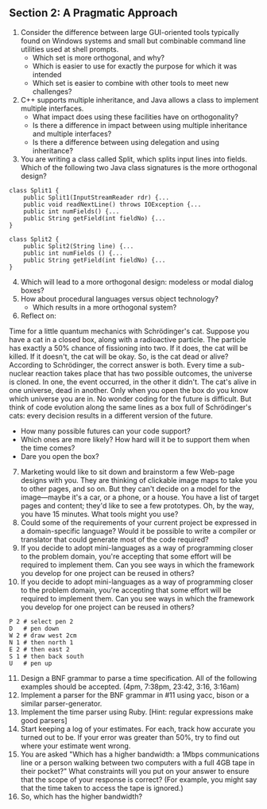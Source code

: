 ## Section 2: A Pragmatic Approach

1. Consider the difference between large GUI-oriented tools typically found on Windows systems and small but combinable command line utilities used at shell prompts. 
   * Which set is more orthogonal, and why? 
   * Which is easier to use for exactly the purpose for which it was intended
   * Which set is easier to combine with other tools to meet new challenges?
2. C++ supports multiple inheritance, and Java allows a class to implement multiple interfaces.
    * What impact does using these facilities have on orthogonality?
    * Is there a difference in impact between using multiple inheritance and multiple interfaces?
    * Is there a difference between using delegation and using inheritance?
3. You are writing a class called Split, which splits input lines into fields. Which of the following two Java class signatures is the more orthogonal design?

``` 
class Split1 {
    public Split1(InputStreamReader rdr) {...
    public void readNextLine() throws IOException {...
    public int numFields() {...
    public String getField(int fieldNo) {...
}

class Split2 {
    public Split2(String line) {...
    public int numFields () {...
    public String getField(int fieldNo) {...
}
```
4. Which will lead to a more orthogonal design: modeless or modal dialog boxes?
5. How about procedural languages versus object technology? 
   * Which results in a more orthogonal system?
6. Reflect on:

Time for a little quantum mechanics with Schrödinger's cat. Suppose you have a cat in a closed box, along with a radioactive particle. The particle has exactly a 50% chance of fissioning into two. If it does, the cat will be killed. If it doesn't, the cat will be okay. So, is the cat dead or alive? According to Schrödinger, the correct answer is both. Every time a sub-nuclear reaction takes place that has two possible outcomes, the universe is cloned. In one, the event occurred, in the other it didn't. The cat's alive in one universe, dead in another. Only when you open the box do you know which universe you are in. No wonder coding for the future is difficult. But think of code evolution along the same lines as a box full of Schrödinger's cats: every decision results in a different version of the future.

  * How many possible futures can your code support?
  * Which ones are more likely? How hard will it be to support them when the time comes? 
  * Dare you open the box?

7. Marketing would like to sit down and brainstorm a few Web-page designs with you. They are thinking of clickable image maps to take you to other pages, and so on. But they can't decide on a model for the image—maybe it's a car, or a phone, or a house. You have a list of target pages and content; they'd like to see a few prototypes. Oh, by the way, you have 15 minutes. What tools might you use?
8. Could some of the requirements of your current project be expressed in a domain-specific language? Would it be possible to write a compiler or translator that could generate most of the code required?
9. If you decide to adopt mini-languages as a way of programming closer to the problem domain, you're accepting that some effort will be required to implement them. Can you see ways in which the framework you develop for one project can be reused in others?
10. If you decide to adopt mini-languages as a way of programming closer to the problem domain, you're accepting that some effort will be required to implement them. Can you see ways in which the framework you develop for one project can be reused in others?
```
P 2 # select pen 2
D   # pen down
W 2 # draw west 2cm
N 1 # then north 1
E 2 # then east 2
S 1 # then back south
U   # pen up
```
11. Design a BNF grammar to parse a time specification. All of the following examples should be accepted. (4pm, 7:38pm, 23:42, 3:16, 3:16am)
12. Implement a parser for the BNF grammar in #11 using yacc, bison or a similar parser-generator.
13. Implement the time parser using Ruby. [Hint: regular expressions make good parsers]
14. Start keeping a log of your estimates.  For each, track how accurate you turned out to be.  If your error was greater than 50%, try to find out where your estimate went wrong.
15. You are asked "Which has a higher bandwidth: a 1Mbps communications line or a person walking between two computers with a full 4GB tape in their pocket?" What constraints will you put on your answer to ensure that the scope of your response is correct? (For example, you might say that the time taken to access the tape is ignored.)
16. So, which has the higher bandwidth?